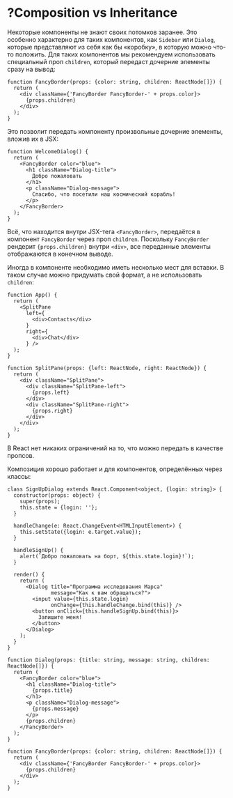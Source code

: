 # ?Composition vs Inheritance

Некоторые компоненты не знают своих потомков заранее. Это особенно характерно для таких компонентов, как `Sidebar` или `Dialog`, которые представляют из себя как бы «коробку», в которую можно что-то положить.
Для таких компонентов мы рекомендуем использовать специальный проп `children`, который передаст дочерние элементы сразу на вывод:

~~~
function FancyBorder(props: {color: string, children: ReactNode[]}) {
  return (
    <div className={'FancyBorder FancyBorder-' + props.color}>
      {props.children}
    </div>
  );
}
~~~

Это позволит передать компоненту произвольные дочерние элементы, вложив их в JSX:

~~~
function WelcomeDialog() {
  return (
    <FancyBorder color="blue">
      <h1 className="Dialog-title">
        Добро пожаловать
      </h1>
      <p className="Dialog-message">
        Спасибо, что посетили наш космический корабль!
      </p>
    </FancyBorder>
  );
}
~~~

Всё, что находится внутри JSX-тега `<FancyBorder>`, передаётся в компонент `FancyBorder` через проп `children`. Поскольку `FancyBorder` рендерит `{props.children}` внутри `<div>`, все переданные элементы отображаются в конечном выводе.

Иногда в компоненте необходимо иметь несколько мест для вставки. В таком случае можно придумать свой формат, а не использовать `children`:

~~~
function App() {
  return (
    <SplitPane
      left={
        <div>Contacts</div>
      }
      right={
        <div>Chat</div>
      } />
  );
}

function SplitPane(props: {left: ReactNode, right: ReactNode}) {
  return (
    <div className="SplitPane">
      <div className="SplitPane-left">
        {props.left}
      </div>
      <div className="SplitPane-right">
        {props.right}
      </div>
    </div>
  );
}
~~~

В React нет никаких ограничений на то, что можно передать в качестве пропсов.

Композиция хорошо работает и для компонентов, определённых через классы:

~~~
class SignUpDialog extends React.Component<object, {login: string}> {
  constructor(props: object) {
    super(props);
    this.state = {login: ''};
  }

  handleChange(e: React.ChangeEvent<HTMLInputElement>) {
    this.setState({login: e.target.value});
  }

  handleSignUp() {
    alert(`Добро пожаловать на борт, ${this.state.login}!`);
  }

  render() {
    return (
      <Dialog title="Программа исследования Марса"
              message="Как к вам обращаться?">
        <input value={this.state.login}
              onChange={this.handleChange.bind(this)} />
        <button onClick={this.handleSignUp.bind(this)}>
          Запишите меня!
        </button>
      </Dialog>
    );
  }
}
~~~

~~~
function Dialog(props: {title: string, message: string, children: ReactNode[]}) {
  return (
    <FancyBorder color="blue">
      <h1 className="Dialog-title">
        {props.title}
      </h1>
      <p className="Dialog-message">
        {props.message}
      </p>
      {props.children}
    </FancyBorder>
  );
}
~~~

~~~
function FancyBorder(props: {color: string, children: ReactNode[]}) {
  return (
    <div className={'FancyBorder FancyBorder-' + props.color}>
      {props.children}
    </div>
  );
}
~~~
